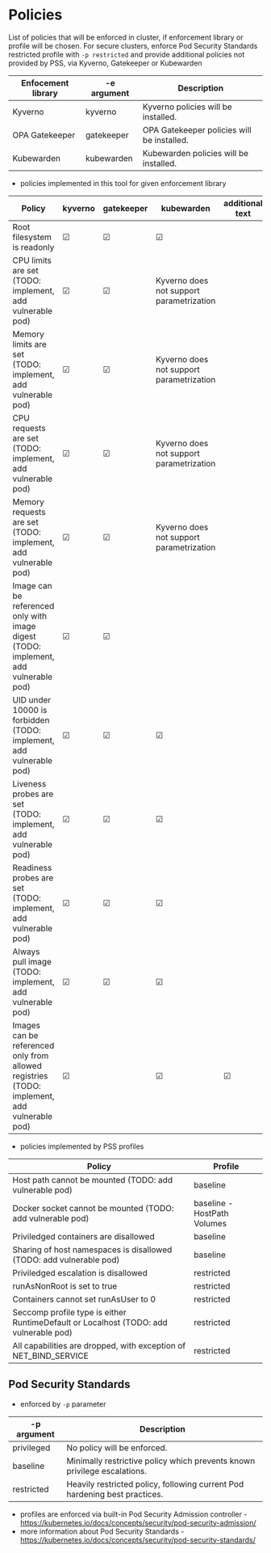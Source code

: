 # Policies
List of policies that will be enforced in cluster, if enforcement library or profile will be chosen.
For secure clusters, enforce Pod Security Standards restricted profile with `-p restricted` and provide additional policies not provided by PSS, via Kyverno, Gatekeeper or Kubewarden

| Enfocement library | -e argument | Description                                |
|--------------------|-------------|--------------------------------------------|
| Kyverno            | kyverno     | Kyverno policies will be installed.        |
| OPA Gatekeeper     | gatekeeper  | OPA Gatekeeper policies will be installed. |
| Kubewarden         | kubewarden  | Kubewarden policies will be installed.     |

- policies implemented in this tool for given enforcement library

| Policy               | kyverno  | gatekeeper | kubewarden |  additional text |
|----------------------|----------|------------|------------|------------------|
| Root filesystem is readonly | &#x2611; | &#x2611;   | &#x2611;   | |
| CPU limits are set (TODO: implement, add vulnerable pod) | &#x2611;   | &#x2611;   | Kyverno does not support parametrization |
| Memory limits are set (TODO: implement, add vulnerable pod) | &#x2611;   | &#x2611;   | Kyverno does not support parametrization |
| CPU requests are set (TODO: implement, add vulnerable pod) | &#x2611;   | &#x2611;   | Kyverno does not support parametrization |
| Memory requests are set (TODO: implement, add vulnerable pod) | &#x2611;   | &#x2611;   | Kyverno does not support parametrization |
| Image can be referenced only with image digest (TODO: implement, add vulnerable pod) | &#x2611;   | &#x2611;   |  |
| UID under 10000 is forbidden (TODO: implement, add vulnerable pod) | &#x2611;  | &#x2611;   | &#x2611;   |  |
| Liveness probes are set (TODO: implement, add vulnerable pod) | &#x2611;  | &#x2611;   | &#x2611;   |  |
| Readiness probes are set (TODO: implement, add vulnerable pod) | &#x2611;  | &#x2611;   | &#x2611;   |  |
| Always pull image (TODO: implement, add vulnerable pod) | &#x2611;  | &#x2611;   | &#x2611;   |  |
| Images can be referenced only from allowed registries (TODO: implement, add vulnerable pod) | &#x2611; |  | &#x2611;   | &#x2611;   | Kyverno does not support parametrization. Imperative operations with value cannot be done in Kyverno.  |


- policies implemented by PSS profiles

| Policy               | Profile  |
|----------------------|----------|
| Host path cannot be mounted (TODO: add vulnerable pod) | baseline |
| Docker socket cannot be mounted (TODO: add vulnerable pod) | baseline - HostPath Volumes |
| Priviledged containers are disallowed | baseline |
| Sharing of host namespaces is disallowed (TODO: add vulnerable pod) | baseline |
| Priviledged escalation is disallowed | restricted |
| runAsNonRoot is set to true | restricted |
| Containers cannot set runAsUser to 0 | restricted |
| Seccomp profile type is either RuntimeDefault or Localhost (TODO: add vulnerable pod) | restricted |
| All capabilities are dropped, with exception of NET_BIND_SERVICE | restricted |



## Pod Security Standards 
- enforced by `-p` parameter

 | -p argument | Description                                                                |
 |-------------|----------------------------------------------------------------------------|
 | privileged  | No policy will be enforced.                                                |
 | baseline    | Minimally restrictive policy which prevents known privilege escalations.   |
 | restricted  | Heavily restricted policy, following current Pod hardening best practices. |

- profiles are enforced via built-in Pod Security Admission controller - https://kubernetes.io/docs/concepts/security/pod-security-admission/
- more information about Pod Security Standards - https://kubernetes.io/docs/concepts/security/pod-security-standards/